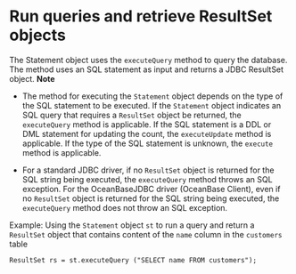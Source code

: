 Run queries and retrieve ResultSet objects 
===============================================================

The Statement object uses the `executeQuery` method to query the database. The method uses an SQL statement as input and returns a JDBC ResultSet object. 
**Note**



* The method for executing the `Statement` object depends on the type of the SQL statement to be executed. If the `Statement` object indicates an SQL query that requires a `ResultSet` object be returned, the `executeQuery` method is applicable. If the SQL statement is a DDL or DML statement for updating the count, the `executeUpdate` method is applicable. If the type of the SQL statement is unknown, the `execute` method is applicable.

  

* For a standard JDBC driver, if no `ResultSet` object is returned for the SQL string being executed, the `executeQuery` method throws an SQL exception. For the OceanBaseJDBC driver (OceanBase Client), even if no `ResultSet` object is returned for the SQL string being executed, the `executeQuery` method does not throw an SQL exception.

  




Example: Using the `Statement` object `st` to run a query and return a `ResultSet` object that contains content of the `name` column in the `customers` table 

```unknow
ResultSet rs = st.executeQuery ("SELECT name FROM customers");
```


